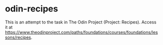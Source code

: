# odin-recipes
This is an attempt to the task in The Odin Project (Project: Recipes). Access it at https://www.theodinproject.com/paths/foundations/courses/foundations/lessons/recipes.
